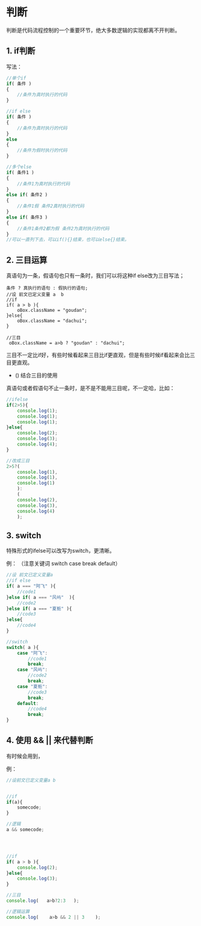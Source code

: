 # 判断

判断是代码流程控制的一个重要环节，绝大多数逻辑的实现都离不开判断。

## 1. if判断

写法：

```js
//单个if
if( 条件 )
{
    //条件为真时执行的代码
}

//if else
if( 条件 )
{
    //条件为真时执行的代码
}
else
{
    //条件为假时执行的代码
}

//多个else
if( 条件1 )
{
    //条件1为真时执行的代码
}
else if( 条件2 )
{
    //条件1假 条件2真时执行的代码
}
else if( 条件3 )
{
    //条件1条件2都为假 条件2为真时执行的代码
}
//可以一直列下去，可以if(){}结束，也可以else{}结束。
```

## 2. 三目运算

真语句为一条，假语句也只有一条时，我们可以将这种if else改为三目写法；

```
条件 ? 真执行的语句 : 假执行的语句;
//设 前文已定义变量 a  b
//if
if( a > b ){
    oBox.className = "goudan";
}else{
    oBox.className = "dachui";
}

//三目
 oBox.className = a>b ? "goudan" : "dachui";
```

三目不一定比if好，有些时候看起来三目比if更直观，但是有些时候if看起来会比三目更直观。

- () 结合三目的使用

真语句或者假语句不止一条时，是不是不能用三目呢，不一定哈，比如：

```js
//ifelse
if(2>5){
    console.log(1);
    console.log(1);
    console.log(1);
}else{
    console.log(2);
    console.log(3);
    console.log(4);
}

//改成三目
2>5?(
    console.log(1),
    console.log(1),
    console.log(1)
	):
	(
    console.log(2),
    console.log(3),
    console.log(4)
	);
```

## 3. switch

特殊形式的ifelse可以改写为switch，更清晰。

例： （注意关键词 switch case break default）

```js
//设 前文已定义变量a
//if else
if( a === "阿飞" ){
    //code1
}else if( a === "风屿"  ){
    //code2
}else if( a === "夏栀" ){
    //code3
}else{
    //code4
}

//switch
switch( a ){
    case "阿飞":
    	//code1
    	break;
    case "风屿":
    	//code2
    	break;
    case "夏栀":
    	//code3
    	break;
    default:
    	//code4
    	break;
}
```

## 4. 使用 && || 来代替判断

有时候会用到，

例：

```js
//设前文已定义变量a b


//if
if(a){
    somecode;
}

//逻辑
a && somecode;




//if
if( a > b ){
    console.log(2);
}else{
    console.log(3);
}

//三目
console.log(   a>b?2:3   );

//逻辑运算
console.log(    a>b && 2 || 3    );
```